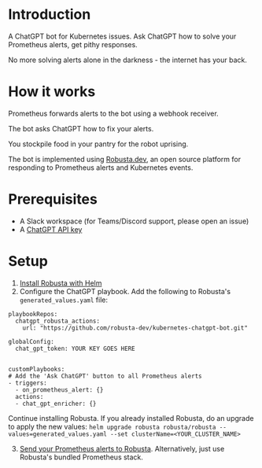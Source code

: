 # Introduction
A ChatGPT bot for Kubernetes issues. Ask ChatGPT how to solve your Prometheus alerts, get pithy responses.

No more solving alerts alone in the darkness - the internet has your back.

# How it works
Prometheus forwards alerts to the bot using a webhook receiver.

The bot asks ChatGPT how to fix your alerts.

You stockpile food in your pantry for the robot uprising.

The bot is implemented using [Robusta.dev](https://github.com/robusta-dev/robusta), an open source platform for responding to Prometheus alerts and Kubernetes events.

# Prerequisites
* A Slack workspace (for Teams/Discord support, please open an issue)
* A [ChatGPT API key](https://beta.openai.com/account/api-keys)

# Setup
1. [Install Robusta with Helm](https://docs.robusta.dev/master/installation.html)
2. Configure the ChatGPT playbook. Add the following to Robusta's `generated_values.yaml` file: 
```
playbookRepos:
  chatgpt_robusta_actions:
    url: "https://github.com/robusta-dev/kubernetes-chatgpt-bot.git"

globalConfig:
  chat_gpt_token: YOUR KEY GOES HERE


customPlaybooks:
# Add the 'Ask ChatGPT' button to all Prometheus alerts
- triggers:
  - on_prometheus_alert: {}
  actions:
  - chat_gpt_enricher: {}
```
Continue installing Robusta. If you already installed Robusta, do an upgrade to apply the new values: `helm upgrade robusta robusta/robusta --values=generated_values.yaml --set clusterName=<YOUR_CLUSTER_NAME>`

3. [Send your Prometheus alerts to Robusta](https://docs.robusta.dev/master/user-guide/alert-manager.html). Alternatively, just use Robusta's bundled Prometheus stack.
